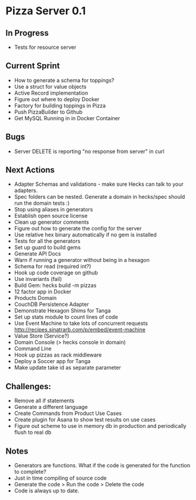 # Pizza Server 0.1

## In Progress
* Tests for resource server

## Current Sprint
* How to generate a schema for toppings?
* Use a struct for value objects
* Active Record implementation
* Figure out where to deploy Docker
* Factory for building toppings in Pizza
* Push PizzaBuilder to Github
* Get MySQL Running in in Docker Container

## Bugs
* Server DELETE is reporting "no response from server" in curl

## Next Actions
* Adapter Schemas and validations - make sure Hecks can talk to your adapters.
* Spec folders can be nested.  Generate a domain in hecks/spec should run the domain tests :)
* Stop using aliases in generators
* Establish open source license
* Clean up generator comments
* Figure out how to generate the config for the server
* Use relative hex binary automatically if no gem is installed
* Tests for all the generators
* Set up guard to build gems
* Generate API Docs
* Warn if running a generator without being in a hexagon
* Schema for read (required int?)
* Hook up code coverage on github
* Use invariants (fail)
* Build Gem: hecks build -m pizzas
* 12 factor app in Docker
* Products Domain
* CouchDB Persistence Adapter
* Demonstrate Hexagon Shims for Tanga
* Set up stats module to count lines of code
* Use Event Machine to take lots of concurrent requests http://recipes.sinatrarb.com/p/embed/event-machine
* Value Store (Service?)
* Domain Console (> hecks console in domain)
* Command Line
* Hook up pizzas as rack middleware
* Deploy a Soccer app for Tanga
* Make update take id as separate parameter


## Challenges:
* Remove all if statements
* Generate a different language
* Create Commands from Product Use Cases
* Create plugin for Asana to show test results on use cases
* Figure out scheme to use in memory db in production and periodically flush to real db

## Notes
* Generators are functions.  What if the code is generated for the function to complete?
* Just in time compiling of source code
* Generate the code > Run the code > Delete the code
* Code is always up to date.

